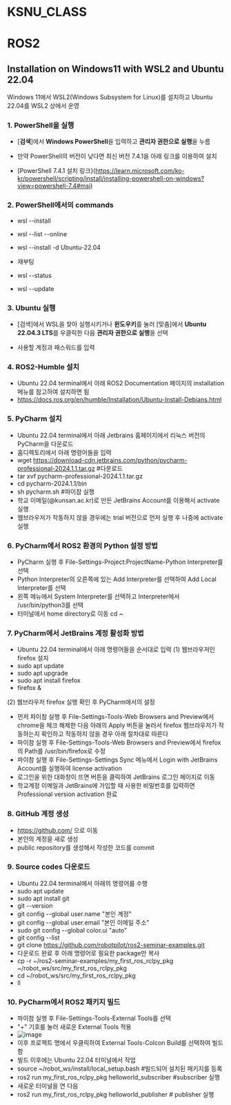 # KSNU_CLASS
# ROS2
## Installation on Windows11 with WSL2 and Ubuntu 22.04
Windows 11에서 WSL2(Windows Subsystem for Linux)를 설치하고 Ubuntu 22.04를 WSL2 상에서 운영

### 1. PowerShell을 실행
   
   - [**검색**]에서 **Windows PowerShell**을 입력하고 **관리자 권한으로 실행**을 누름

   - 만약 PowerShell의 버전이 낮다면 최신 버전 7.4.1을 아래 링크를 이용하여 설치
  
   - [PowerShell 7.4.1 설치 링크}(https://learn.microsoft.com/ko-kr/powershell/scripting/install/installing-powershell-on-windows?view=powershell-7.4#msi)

### 2. PowerShell에서의 commands
   
   - wsl --install
   
   - wsl --list --online
   
   - wsl --install -d Ubuntu-22.04
   
   - 재부팅
   
   - wsl --status
   
   - wsl --update
  

### 3. Ubuntu 실행

   - [검색]에서 WSL을 찾아 실행시키거나 **윈도우키**를 눌러 [맞춤]에서 **Ubuntu 22.04.3 LTS**를 우클릭한 다음 **관리자 권한으로 실행**을 선택

   - 사용할 계정과 패스워드를 입력

### 4. ROS2-Humble 설치

   - Ubuntu 22.04 terminal에서 아래 ROS2 Documentation 페이지의 installation 메뉴를 참고하여 설치하면 됨
   - https://docs.ros.org/en/humble/Installation/Ubuntu-Install-Debians.html
     
### 5. PyCharm 설치

   - Ubuntu 22.04 terminal에서 아래 Jetbrains 홈페이지에서 리눅스 버전의 PyCharm을 다운로드
   - 홈디렉토리에서 아래 명령어들을 입력
   - wget https://download-cdn.jetbrains.com/python/pycharm-professional-2024.1.1.tar.gz #다운로드
   - tar xvf pycharm-professional-2024.1.1.tar.gz
   - cd pycharm-2024.1.1/bin
   - sh pycharm.sh #파이참 실행
   - 학교 이메일(@kunsan.ac.kr)로 만든 JetBrains Account를 이용해서 activate 실행
   - 웹브라우저가 작동하지 않을 경우에는 trial 버전으로 먼저 실행 후 나중에 activate 실행

### 6. PyCharm에서 ROS2 환경의 Python 설정 방법
   
   - PyCharm 실행 후 File-Settings-Project:ProjectName-Python Interpreter를 선택
   - Python Interpreter의 오른쪽에 있는 Add Interpreter를 선택하여 Add Local Interpreter를 선택
   - 왼쪽 메뉴에서 System Interpreter를 선택하고 Interpreter에서 /usr/bin/python3를 선택
   - 터미널에서 home directory로 이동 cd ~

### 7. PyCharm에서 JetBrains 계정 활성화 방법

   - Ubuntu 22.04 terminal에서 아래 명령어들을 순서대로 입력
   (1) 웹브라우저인 firefox 설치
   - sudo apt update
   - sudo apt upgrade
   - sudo apt install firefox
   - firefox &

   (2) 웹브라우저 firefox 실행 확인 후 PyCharm에서의 설정
   - 먼저 파이참 실행 후 File-Settings-Tools-Web Browsers and Preview에서chrome을 체크 해제한 다음 아래의 Apply 버튼을 눌러서 firefox 웹브라우저가 작동하는지 확인하고 작동하지 않을 경우 아래 절차대로 따른다
   - 파이참 실행 후 File-Settings-Tools-Web Browsers and Preview에서 firefox의 Path를 /usr/bin/firefox로 수정
   - 파이참 실행 후 File-Settings-Settings Sync 메뉴에서 Login with JetBrains Account를 실행하여 license activation
   - 로그인을 위한 대화창이 뜨면 버튼을 클릭하여 JetBrains 로그인 페이지로 이동
   - 학교계정 이메일과 JetBrains에 가입할 때 사용한 비밀번호를 입력하면 Professional version activation 완료
     
### 8. GitHub 계정 생성

   - https://github.com/ 으로 이동
   - 본인의 계정을 새로 생성
   - public repository를 생성해서 작성한 코드를 commit

### 9. Source codes 다운로드

   - Ubuntu 22.04 terminal에서 아래의 명령어를 수행
   - sudo apt update
   - sudo apt install git
   - git --version
   - git config --global user.name "본인 계정"
   - git config --global user.email "본인 이메일 주소"
   - sudo git config --global color.ui "auto"
   - git config --list
   - git clone https://github.com/robotpilot/ros2-seminar-examples.git
   - 다운로드 완료 후 아래 명령어로 필요한 package만 복사
   - cp -r ~/ros2-seminar-examples/my_first_ros_rclpy_pkg ~/robot_ws/src/my_first_ros_rclpy_pkg
   - cd ~/robot_ws/src/my_first_ros_rclpy_pkg
   - ll

### 10. PyCharm에서 ROS2 패키지 빌드

   - 파이참 실행 후 File-Settings-Tools-External Tools를 선택
   - "+" 기호를 눌러 새로운 External Tools 적용
   - ![image](https://github.com/snucurl/KSNU_CLASS/assets/144347449/f7318d80-8c15-4a21-9757-7687f17470b3)
   - 이후 프로젝트 명에서 우클릭하여 External Tools-Colcon Build를 선택하여 빌드함
   - 빌드 이후에는 Ubuntu 22.04 터미널에서 작업
   - source ~/robot_ws/install/local_setup.bash #빌드되어 설치된 패키지를 등록
   - ros2 run my_first_ros_rclpy_pkg helloworld_subscriber  #subscriber 실행
   - 새로운 터미널을 연 다음 
   - ros2 run my_first_ros_rclpy_pkg helloworld_publisher # publisher 실행


